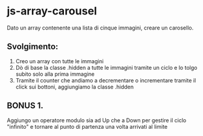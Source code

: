 js-array-carousel
===
Dato un array contenente una lista di cinque immagini, creare un carosello.
## Svolgimento:
1. Creo un array con tutte le immagini
2. Dò di base la classe .hidden a tutte le immagini tramite un ciclo e lo tolgo subito solo alla prima immagine
3. Tramite il counter che andiamo a decrementare o incrementare tramite il click sui bottoni, aggiungiamo la classe .hidden
## BONUS 1. 
Aggiungo un operatore modulo sia ad Up che a Down per gestire il ciclo "infinito" e tornare al punto di partenza una volta arrivati al limite